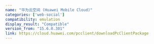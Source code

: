 ```yaml
---
name: "华为云空间 (Huawei Mobile Cloud)"
categories: ['web-social']
compatibility: emulation
display_result: "Compatible"
version_from: "15.6.0.301"
link: https://cloud.huawei.com/pcclient/downloadPcClientPackage
---
```

